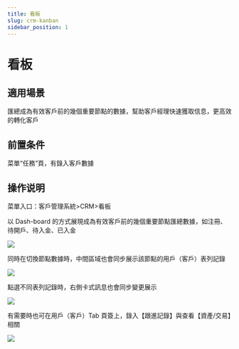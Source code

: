 ```yaml
---
title: 看板
slug: crm-kanban
sidebar_position: 1
---
```



# 看板

## 適用場景

匯總成為有效客戶前的幾個重要節點的數據，幫助客戶經理快速獲取信息，更高效的轉化客戶

## 前置条件

菜單“任務”頁，有錄入客戶數據

## 操作说明

菜單入口：客戶管理系統&gt;CRM&gt;看板

以 Dash-board 的方式展現成為有效客戶前的幾個重要節點匯總數據，如注冊、待開戶、待入金、已入金

<img src="/assets/EF10b34s1oBUHkxAWuOcuFtlnZA.png"/>

同時在切換節點數據時，中間區域也會同步展示該節點的用戶（客戶）表列記錄

<img src="/assets/HYMUbRmkWoQtuRx5OUOc6PuFnQg.png"/>

點選不同表列記錄時，右側卡式訊息也會同步變更展示

<img src="/assets/BCAybRb9qoejEhxI4nQck6X9nqc.png"/>

有需要時也可在用戶（客戶）Tab 頁簽上，錄入【跟進記錄】與查看【資產/交易】相關

<img src="/assets/KSRhbaGd2oKfOIx1fXmcEAhcnJg.png"/>


